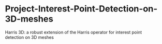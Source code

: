 # Project-Interest-Point-Detection-on-3D-meshes
Harris 3D: a robust extension of the Harris operator for interest point detection on 3D meshes
